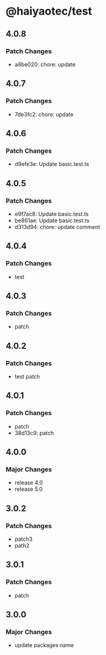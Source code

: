 # @haiyaotec/test

## 4.0.8

### Patch Changes

- a8be020: chore: update

## 4.0.7

### Patch Changes

- 7de3fc2: chore: update

## 4.0.6

### Patch Changes

- d9efe3e: Update basic.test.ts

## 4.0.5

### Patch Changes

- e9f7ac8: Update basic.test.ts
- be861ae: Update basic.test.ts
- d313d94: chore: update comment

## 4.0.4

### Patch Changes

- test

## 4.0.3

### Patch Changes

- patch

## 4.0.2

### Patch Changes

- test patch

## 4.0.1

### Patch Changes

- patch
- 38d13c9: patch

## 4.0.0

### Major Changes

- release 4.0
- release 5.0

## 3.0.2

### Patch Changes

- patch3
- path2

## 3.0.1

### Patch Changes

- patch

## 3.0.0

### Major Changes

- update packages name
